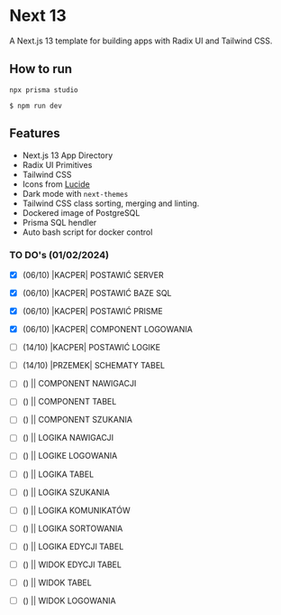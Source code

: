 # Next 13

A Next.js 13 template for building apps with Radix UI and Tailwind CSS.

## How to run

```
npx prisma studio
```

```
$ npm run dev
```

## Features

- Next.js 13 App Directory
- Radix UI Primitives
- Tailwind CSS
- Icons from [Lucide](https://lucide.dev)
- Dark mode with `next-themes`
- Tailwind CSS class sorting, merging and linting.
- Dockered image of PostgreSQL
- Prisma SQL hendler
- Auto bash script for docker control

### TO DO's (01/02/2024)

- [X] (06/10) |KACPER| POSTAWIĆ SERVER
- [X] (06/10) |KACPER| POSTAWIĆ BAZE SQL
- [X] (06/10) |KACPER| POSTAWIĆ PRISME
- [X] (06/10) |KACPER| COMPONENT LOGOWANIA
- [ ] (14/10) |KACPER| POSTAWIĆ LOGIKE
- [ ] (14/10) |PRZEMEK| SCHEMATY TABEL
- [ ] () || COMPONENT NAWIGACJI
- [ ] () || COMPONENT TABEL
- [ ] () || COMPONENT SZUKANIA
- [ ] () || LOGIKA NAWIGACJI
- [ ] () || LOGIKE LOGOWANIA
- [ ] () || LOGIKA TABEL
- [ ] () || LOGIKA SZUKANIA
- [ ] () || LOGIKA KOMUNIKATÓW
- [ ] () || LOGIKA SORTOWANIA
- [ ] () || LOGIKA EDYCJI TABEL
- [ ] () || WIDOK EDYCJI TABEL
- [ ] () || WIDOK TABEL
- [ ] () || WIDOK LOGOWANIA

